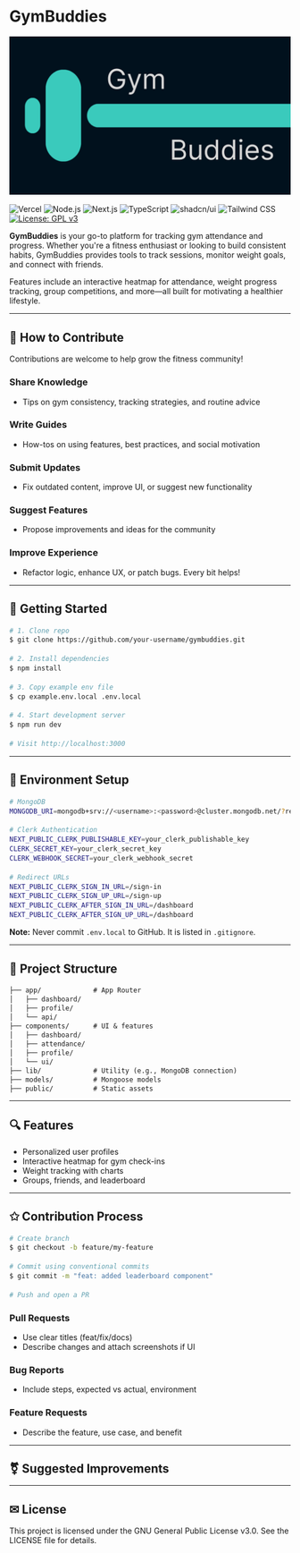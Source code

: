# GymBuddies

![Banner](./public/banner.png)

![Vercel](https://img.shields.io/badge/Vercel-000000?style=for-the-badge\&logo=vercel\&logoColor=white)
![Node.js](https://img.shields.io/badge/Node.js-339933?style=for-the-badge\&logo=nodedotjs\&logoColor=white)
![Next.js](https://img.shields.io/badge/Next.js-000000?style=for-the-badge\&logo=nextdotjs\&logoColor=white)
![TypeScript](https://img.shields.io/badge/TypeScript-3178C6?style=for-the-badge\&logo=typescript\&logoColor=white)
![shadcn/ui](https://img.shields.io/badge/shadcn/ui-000000?style=for-the-badge\&logo=shadcnui\&logoColor=white)
![Tailwind CSS](https://img.shields.io/badge/Tailwind_CSS-38B2AC?style=for-the-badge\&logo=tailwind-css\&logoColor=white)
[![License: GPL v3](https://img.shields.io/badge/License-GPL%20v3-blue.svg?style=for-the-badge)](https://www.gnu.org/licenses/gpl-3.0)

**GymBuddies** is your go-to platform for tracking gym attendance and progress. Whether you're a fitness enthusiast or looking to build consistent habits, GymBuddies provides tools to track sessions, monitor weight goals, and connect with friends.

Features include an interactive heatmap for attendance, weight progress tracking, group competitions, and more—all built for motivating a healthier lifestyle.

---

## 📄 How to Contribute

Contributions are welcome to help grow the fitness community!

### Share Knowledge

* Tips on gym consistency, tracking strategies, and routine advice

### Write Guides

* How-tos on using features, best practices, and social motivation

### Submit Updates

* Fix outdated content, improve UI, or suggest new functionality

### Suggest Features

* Propose improvements and ideas for the community

### Improve Experience

* Refactor logic, enhance UX, or patch bugs. Every bit helps!

---

## 🚀 Getting Started

```bash
# 1. Clone repo
$ git clone https://github.com/your-username/gymbuddies.git

# 2. Install dependencies
$ npm install

# 3. Copy example env file
$ cp example.env.local .env.local

# 4. Start development server
$ npm run dev

# Visit http://localhost:3000
```

---

## 🔐 Environment Setup

```bash
# MongoDB
MONGODB_URI=mongodb+srv://<username>:<password>@cluster.mongodb.net/?retryWrites=true&w=majority&appName=GymBuddies

# Clerk Authentication
NEXT_PUBLIC_CLERK_PUBLISHABLE_KEY=your_clerk_publishable_key
CLERK_SECRET_KEY=your_clerk_secret_key
CLERK_WEBHOOK_SECRET=your_clerk_webhook_secret

# Redirect URLs
NEXT_PUBLIC_CLERK_SIGN_IN_URL=/sign-in
NEXT_PUBLIC_CLERK_SIGN_UP_URL=/sign-up
NEXT_PUBLIC_CLERK_AFTER_SIGN_IN_URL=/dashboard
NEXT_PUBLIC_CLERK_AFTER_SIGN_UP_URL=/dashboard
```

**Note:** Never commit `.env.local` to GitHub. It is listed in `.gitignore`.

---

## 🏢 Project Structure

```
├── app/             # App Router
│   ├── dashboard/
│   ├── profile/
│   └── api/
├── components/      # UI & features
│   ├── dashboard/
│   ├── attendance/
│   ├── profile/
│   └── ui/
├── lib/             # Utility (e.g., MongoDB connection)
├── models/          # Mongoose models
├── public/          # Static assets
```

---

## 🔍 Features

* Personalized user profiles
* Interactive heatmap for gym check-ins
* Weight tracking with charts
* Groups, friends, and leaderboard

---

## ✩️ Contribution Process

```bash
# Create branch
$ git checkout -b feature/my-feature

# Commit using conventional commits
$ git commit -m "feat: added leaderboard component"

# Push and open a PR
```

### Pull Requests

* Use clear titles (feat/fix/docs)
* Describe changes and attach screenshots if UI

### Bug Reports

* Include steps, expected vs actual, environment

### Feature Requests

* Describe the feature, use case, and benefit

---

## ⚧️ Suggested Improvements

<Actions>
  <Action name="Add screenshots to README" description="Add screenshots of key features to make the README more visual" />
  <Action name="Create a CONTRIBUTING.md file" description="Create a separate file with detailed contribution guidelines" />
  <Action name="Add installation troubleshooting" description="Add a section about common installation issues and solutions" />
  <Action name="Create API documentation" description="Document the API endpoints for developers" />
  <Action name="Add deployment instructions" description="Add instructions for deploying to Vercel" />
</Actions>

---

## ✉ License

This project is licensed under the GNU General Public License v3.0.
See the LICENSE file for details.
